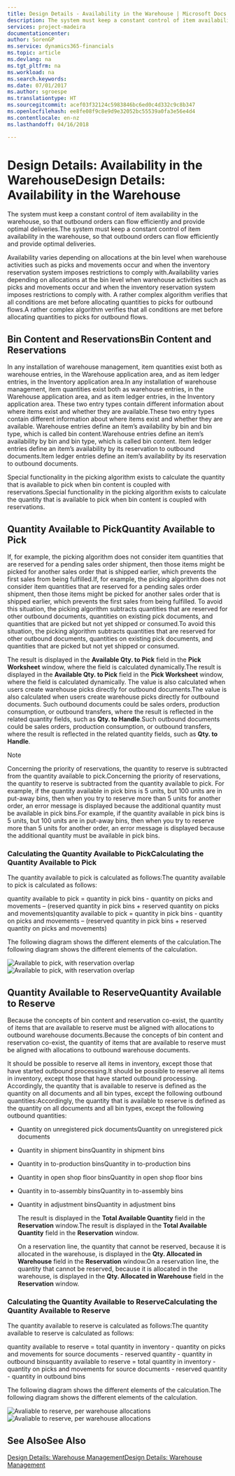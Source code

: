```yaml
---
title: Design Details - Availability in the Warehouse | Microsoft Docs
description: The system must keep a constant control of item availability in the warehouse, so that outbound orders can flow efficiently and provide optimal deliveries.
services: project-madeira
documentationcenter: 
author: SorenGP
ms.service: dynamics365-financials
ms.topic: article
ms.devlang: na
ms.tgt_pltfrm: na
ms.workload: na
ms.search.keywords: 
ms.date: 07/01/2017
ms.author: sgroespe
ms.translationtype: HT
ms.sourcegitcommit: acef03f32124c5983846bc6ed0c4d332c9c8b347
ms.openlocfilehash: ee8fe08f9c8e9d9e32052bc55539a0fa3e56e4d4
ms.contentlocale: en-nz
ms.lasthandoff: 04/16/2018

---
```

# <a name="design-details-availability-in-the-warehouse"></a><span data-ttu-id="b357b-103">Design Details: Availability in the Warehouse</span><span class="sxs-lookup"><span data-stu-id="b357b-103">Design Details: Availability in the Warehouse</span></span>
<span data-ttu-id="b357b-104">The system must keep a constant control of item availability in the warehouse, so that outbound orders can flow efficiently and provide optimal deliveries.</span><span class="sxs-lookup"><span data-stu-id="b357b-104">The system must keep a constant control of item availability in the warehouse, so that outbound orders can flow efficiently and provide optimal deliveries.</span></span>  

 <span data-ttu-id="b357b-105">Availability varies depending on allocations at the bin level when warehouse activities such as picks and movements occur and when the inventory reservation system imposes restrictions to comply with.</span><span class="sxs-lookup"><span data-stu-id="b357b-105">Availability varies depending on allocations at the bin level when warehouse activities such as picks and movements occur and when the inventory reservation system imposes restrictions to comply with.</span></span> <span data-ttu-id="b357b-106">A rather complex algorithm verifies that all conditions are met before allocating quantities to picks for outbound flows.</span><span class="sxs-lookup"><span data-stu-id="b357b-106">A rather complex algorithm verifies that all conditions are met before allocating quantities to picks for outbound flows.</span></span>  

## <a name="bin-content-and-reservations"></a><span data-ttu-id="b357b-107">Bin Content and Reservations</span><span class="sxs-lookup"><span data-stu-id="b357b-107">Bin Content and Reservations</span></span>  
 <span data-ttu-id="b357b-108">In any installation of warehouse management, item quantities exist both as warehouse entries, in the Warehouse application area, and as item ledger entries, in the Inventory application area.</span><span class="sxs-lookup"><span data-stu-id="b357b-108">In any installation of warehouse management, item quantities exist both as warehouse entries, in the Warehouse application area, and as item ledger entries, in the Inventory application area.</span></span> <span data-ttu-id="b357b-109">These two entry types contain different information about where items exist and whether they are available.</span><span class="sxs-lookup"><span data-stu-id="b357b-109">These two entry types contain different information about where items exist and whether they are available.</span></span> <span data-ttu-id="b357b-110">Warehouse entries define an item’s availability by bin and bin type, which is called bin content.</span><span class="sxs-lookup"><span data-stu-id="b357b-110">Warehouse entries define an item’s availability by bin and bin type, which is called bin content.</span></span> <span data-ttu-id="b357b-111">Item ledger entries define an item’s availability by its reservation to outbound documents.</span><span class="sxs-lookup"><span data-stu-id="b357b-111">Item ledger entries define an item’s availability by its reservation to outbound documents.</span></span>  

 <span data-ttu-id="b357b-112">Special functionality in the picking algorithm exists to calculate the quantity that is available to pick when bin content is coupled with reservations.</span><span class="sxs-lookup"><span data-stu-id="b357b-112">Special functionality in the picking algorithm exists to calculate the quantity that is available to pick when bin content is coupled with reservations.</span></span>  

## <a name="quantity-available-to-pick"></a><span data-ttu-id="b357b-113">Quantity Available to Pick</span><span class="sxs-lookup"><span data-stu-id="b357b-113">Quantity Available to Pick</span></span>  
 <span data-ttu-id="b357b-114">If, for example, the picking algorithm does not consider item quantities that are reserved for a pending sales order shipment, then those items might be picked for another sales order that is shipped earlier, which prevents the first sales from being fulfilled.</span><span class="sxs-lookup"><span data-stu-id="b357b-114">If, for example, the picking algorithm does not consider item quantities that are reserved for a pending sales order shipment, then those items might be picked for another sales order that is shipped earlier, which prevents the first sales from being fulfilled.</span></span> <span data-ttu-id="b357b-115">To avoid this situation, the picking algorithm subtracts quantities that are reserved for other outbound documents, quantities on existing pick documents, and quantities that are picked but not yet shipped or consumed.</span><span class="sxs-lookup"><span data-stu-id="b357b-115">To avoid this situation, the picking algorithm subtracts quantities that are reserved for other outbound documents, quantities on existing pick documents, and quantities that are picked but not yet shipped or consumed.</span></span>  

 <span data-ttu-id="b357b-116">The result is displayed in the **Available Qty. to Pick** field in the **Pick Worksheet** window, where the field is calculated dynamically.</span><span class="sxs-lookup"><span data-stu-id="b357b-116">The result is displayed in the **Available Qty. to Pick** field in the **Pick Worksheet** window, where the field is calculated dynamically.</span></span> <span data-ttu-id="b357b-117">The value is also calculated when users create warehouse picks directly for outbound documents.</span><span class="sxs-lookup"><span data-stu-id="b357b-117">The value is also calculated when users create warehouse picks directly for outbound documents.</span></span> <span data-ttu-id="b357b-118">Such outbound documents could be sales orders, production consumption, or outbound transfers, where the result is reflected in the related quantity fields, such as **Qty. to Handle**.</span><span class="sxs-lookup"><span data-stu-id="b357b-118">Such outbound documents could be sales orders, production consumption, or outbound transfers, where the result is reflected in the related quantity fields, such as **Qty. to Handle**.</span></span>  

> [!NOTE]  
>  <span data-ttu-id="b357b-119">Concerning the priority of reservations, the quantity to reserve is subtracted from the quantity available to pick.</span><span class="sxs-lookup"><span data-stu-id="b357b-119">Concerning the priority of reservations, the quantity to reserve is subtracted from the quantity available to pick.</span></span> <span data-ttu-id="b357b-120">For example, if the quantity available in pick bins is 5 units, but 100 units are in put-away bins, then when you try to reserve more than 5 units for another order, an error message is displayed because the additional quantity must be available in pick bins.</span><span class="sxs-lookup"><span data-stu-id="b357b-120">For example, if the quantity available in pick bins is 5 units, but 100 units are in put-away bins, then when you try to reserve more than 5 units for another order, an error message is displayed because the additional quantity must be available in pick bins.</span></span>  

### <a name="calculating-the-quantity-available-to-pick"></a><span data-ttu-id="b357b-121">Calculating the Quantity Available to Pick</span><span class="sxs-lookup"><span data-stu-id="b357b-121">Calculating the Quantity Available to Pick</span></span>  
 <span data-ttu-id="b357b-122">The quantity available to pick is calculated as follows:</span><span class="sxs-lookup"><span data-stu-id="b357b-122">The quantity available to pick is calculated as follows:</span></span>  

 <span data-ttu-id="b357b-123">quantity available to pick = quantity in pick bins - quantity on picks and movements – (reserved quantity in pick bins + reserved quantity on picks and movements)</span><span class="sxs-lookup"><span data-stu-id="b357b-123">quantity available to pick = quantity in pick bins - quantity on picks and movements – (reserved quantity in pick bins + reserved quantity on picks and movements)</span></span>  

 <span data-ttu-id="b357b-124">The following diagram shows the different elements of the calculation.</span><span class="sxs-lookup"><span data-stu-id="b357b-124">The following diagram shows the different elements of the calculation.</span></span>  

 <span data-ttu-id="b357b-125">![Available to pick, with reservation overlap](media/design_details_warehouse_management_availability_2.png "design_details_warehouse_management_availability_2")</span><span class="sxs-lookup"><span data-stu-id="b357b-125">![Available to pick, with reservation overlap](media/design_details_warehouse_management_availability_2.png "design_details_warehouse_management_availability_2")</span></span>  

## <a name="quantity-available-to-reserve"></a><span data-ttu-id="b357b-126">Quantity Available to Reserve</span><span class="sxs-lookup"><span data-stu-id="b357b-126">Quantity Available to Reserve</span></span>  
 <span data-ttu-id="b357b-127">Because the concepts of bin content and reservation co-exist, the quantity of items that are available to reserve must be aligned with allocations to outbound warehouse documents.</span><span class="sxs-lookup"><span data-stu-id="b357b-127">Because the concepts of bin content and reservation co-exist, the quantity of items that are available to reserve must be aligned with allocations to outbound warehouse documents.</span></span>  

 <span data-ttu-id="b357b-128">It should be possible to reserve all items in inventory, except those that have started outbound processing.</span><span class="sxs-lookup"><span data-stu-id="b357b-128">It should be possible to reserve all items in inventory, except those that have started outbound processing.</span></span> <span data-ttu-id="b357b-129">Accordingly, the quantity that is available to reserve is defined as the quantity on all documents and all bin types, except the following outbound quantities:</span><span class="sxs-lookup"><span data-stu-id="b357b-129">Accordingly, the quantity that is available to reserve is defined as the quantity on all documents and all bin types, except the following outbound quantities:</span></span>  

- <span data-ttu-id="b357b-130">Quantity on unregistered pick documents</span><span class="sxs-lookup"><span data-stu-id="b357b-130">Quantity on unregistered pick documents</span></span>  
- <span data-ttu-id="b357b-131">Quantity in shipment bins</span><span class="sxs-lookup"><span data-stu-id="b357b-131">Quantity in shipment bins</span></span>  
- <span data-ttu-id="b357b-132">Quantity in to-production bins</span><span class="sxs-lookup"><span data-stu-id="b357b-132">Quantity in to-production bins</span></span>  
- <span data-ttu-id="b357b-133">Quantity in open shop floor bins</span><span class="sxs-lookup"><span data-stu-id="b357b-133">Quantity in open shop floor bins</span></span>  
- <span data-ttu-id="b357b-134">Quantity in to-assembly bins</span><span class="sxs-lookup"><span data-stu-id="b357b-134">Quantity in to-assembly bins</span></span>  
- <span data-ttu-id="b357b-135">Quantity in adjustment bins</span><span class="sxs-lookup"><span data-stu-id="b357b-135">Quantity in adjustment bins</span></span>  

  <span data-ttu-id="b357b-136">The result is displayed in the **Total Available Quantity** field in the **Reservation** window.</span><span class="sxs-lookup"><span data-stu-id="b357b-136">The result is displayed in the **Total Available Quantity** field in the **Reservation** window.</span></span>  

  <span data-ttu-id="b357b-137">On a reservation line, the quantity that cannot be reserved, because it is allocated in the warehouse, is displayed in the **Qty. Allocated in Warehouse** field in the **Reservation** window.</span><span class="sxs-lookup"><span data-stu-id="b357b-137">On a reservation line, the quantity that cannot be reserved, because it is allocated in the warehouse, is displayed in the **Qty. Allocated in Warehouse** field in the **Reservation** window.</span></span>  

### <a name="calculating-the-quantity-available-to-reserve"></a><span data-ttu-id="b357b-138">Calculating the Quantity Available to Reserve</span><span class="sxs-lookup"><span data-stu-id="b357b-138">Calculating the Quantity Available to Reserve</span></span>  
 <span data-ttu-id="b357b-139">The quantity available to reserve is calculated as follows:</span><span class="sxs-lookup"><span data-stu-id="b357b-139">The quantity available to reserve is calculated as follows:</span></span>  

 <span data-ttu-id="b357b-140">quantity available to reserve = total quantity in inventory - quantity on picks and movements for source documents - reserved quantity - quantity in outbound bins</span><span class="sxs-lookup"><span data-stu-id="b357b-140">quantity available to reserve = total quantity in inventory - quantity on picks and movements for source documents - reserved quantity - quantity in outbound bins</span></span>  

 <span data-ttu-id="b357b-141">The following diagram shows the different elements of the calculation.</span><span class="sxs-lookup"><span data-stu-id="b357b-141">The following diagram shows the different elements of the calculation.</span></span>  

 <span data-ttu-id="b357b-142">![Avaliable to reserve, per warehouse allocations](media/design_details_warehouse_management_availability_3.png "design_details_warehouse_management_availability_3")</span><span class="sxs-lookup"><span data-stu-id="b357b-142">![Avaliable to reserve, per warehouse allocations](media/design_details_warehouse_management_availability_3.png "design_details_warehouse_management_availability_3")</span></span>  

## <a name="see-also"></a><span data-ttu-id="b357b-143">See Also</span><span class="sxs-lookup"><span data-stu-id="b357b-143">See Also</span></span>  
 [<span data-ttu-id="b357b-144">Design Details: Warehouse Management</span><span class="sxs-lookup"><span data-stu-id="b357b-144">Design Details: Warehouse Management</span></span>](design-details-warehouse-management.md)

